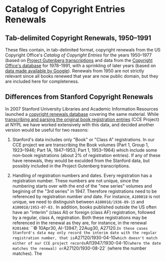 # Catalog of Copyright Entries Renewals

## Tab-delimited Copyright Renewals, 1950–1991

These files contain, in tab-delimited format, copyright renewals from the US Copyright Office's _Catalog of Copyright Entries_ for the years 1950–1977 (based on [Project Gutenberg transcriptions](https://www.gutenberg.org/ebooks/search/?query=11800) and data from the [Copyright Office's database](https://cocatalog.loc.gov/cgi-bin/Pwebrecon.cgi?DB=local&PAGE=First) for 1978–1991, with a sprinkling of later years (based on [data made available by Google](https://booksearch.blogspot.com/2008/06/us-copyright-renewal-records-available.html)). Renewals from 1950 are not strictly relevant since all books renewed that year are now public domain, but they are included here for completeness.

## Differences from Stanford Copyright Renewals

In 2007 Stanford University Libraries and Academic Information Resources launched a [copyright renewals database](https://exhibits.stanford.edu/copyrightrenewals) covering the same material. While [transcribing and parsing the original book registration entries](https://github.com/NYPL/catalog_of_copyright_entries_project) (CCE Project) at NYPL we have worked extensively with this data, and decided another version would be useful for two reasons:

1. Stanford's data includes only "Book" or "Class A" registrations. In our CCE project we are transcribing the Book volumes (Part 1, Group 1, 1923–1946; Part 1A, 1947–1953; Part 1, 1953–1964) which include some non-book registrations (about 2% of registration entries). If any of these have renewals, they would be exculded from the Stanford data, but possibly included in the Project Gutenberg transcriptions.

2. Handling of registration numbers and dates. Every registration has a registration number. These numbers are not unique, since the numbering starts over with the end of the "new series" volumes and begining of the "3rd series" in 1947. Therefore registrations need to be referenced by registration number _and_ date. For instance, `A100018` is not unique, we need to distinguish between `A100018/1936-09-15` and `A100018/1953-07-03.` In addition, books published outside the US often have an "interim" (class AI) or foreign (class AF) registration, followed by a regular, class A, registration. Both these registrations may be referenced in the renewal as they are, for instance, in the renewal `R201484`: ``© 10Apr30, AI-13947; 22Aug30, A27120.` In these cases Stanford's data may only record the interim date with the regular registration number, that is `A27120/1930-04-10` which doesn't match either of our CCE project records `AI13947/1930-04-10` (where the date matches the renewal) or `A27120/1930-08-22` (where the number matches). The 


